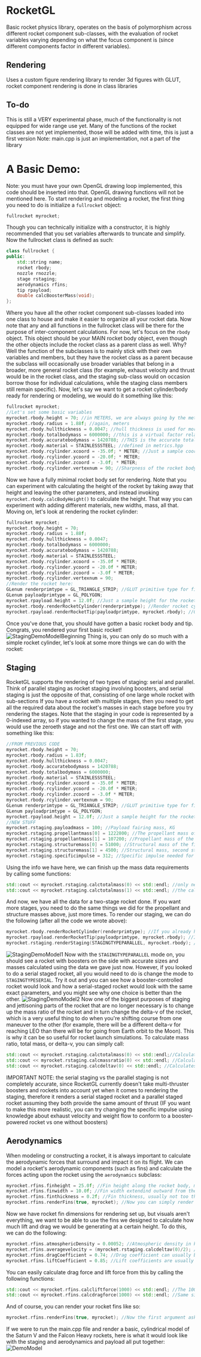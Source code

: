 # RocketGL
Basic rocket physics library, operates on the basis of polymorphism across different rocket component sub-classes, with the evaluation of rocket variables varying depending on what the focus component is (since different components factor in different variables).
## Rendering
Uses a custom figure rendering library to render 3d figures with GLUT, rocket component rendering is done in class libraries
## To-do
This is still a VERY experimental phase, much of the functionality is not equipped for wide range use yet.
Many of the functions of the rocket classes are not yet implemented, those will be added with time, this is just a first version
Note: main.cpp is just an implementation, not a part of the library
# A Basic Demo:
Note: you must have your own OpenGL drawing loop implemented, this code should be inserted into that. OpenGL drawing functions will not be mentioned here.
To start rendering and modeling a rocket, the first thing you need to do is initialize a ```fullrocket``` object:
```cpp
fullrocket myrocket;
```
Though you can technically initialize with a constructor, it is highly recommended that you set variables afterwards to truncate and simplify.
Now the fullrocket class is defined as such:
```cpp
class fullrocket {
public:
    std::string name;
    rocket rbody;
    nozzle rnozzle;
    stage rstaging;
    aerodynamics rfins;
    tip rpayload;
    double calcBoosterMass(void);
};
```
Where you have all the other rocket component sub-classes loaded into one class to house and make it easier to organize all your rocket data.
Now note that any and all functions in the fullrocket class will be there for the purpose of inter-component calculations. For now, let's focus
on the ```rbody``` object. This object should be your MAIN rocket body object, even though the other objects include the rocket class as a parent class
as well. Why? Well the function of the subclasses is to mainly stick with their own variables and members, but they have the rocket class as a parent
because the subclass will occasionally use broader variables that belong in a broader, more general rocket class (for example, exhaust velocity and thrust would be in the rocket class, and the staging sub-class would on occasion borrow those for individual calculations, while the staging class members still remain specific).
Now, let's say we want to get a rocket cylinder/body ready for rendering or modeling, we would do it something like this:
```cpp
fullrocket myrocket;
//Let's set some basic variables
myrocket.rbody.height = 70; //in METERS, we are always going by the metric system
myrocket.rbody.radius = 1.88f; //again, meters
myrocket.rbody.hullthickness = 0.0047; //hull thickness is used for more accurately calculating volume or density, but it also represent's hull thickness in meters
myrocket.rbody.totalbodymass = 6000000; //this is a virtual factor relating to the hull thickness, but is not actually a thickness, so DO NOT CONFUSE IT AS SUCH
myrocket.rbody.accuratebodymass = 1420788; //THIS is the accurate total mass for the rocket, in kg
myrocket.rbody.material = STAINLESSSTEEL; //defined in metrics.hpp
myrocket.rbody.rcylinder.xcoord = -35.0f; * METER; //Just a sample coordinate, but it does implement the METER unit, which you should do too
myrocket.rbody.rcylinder.ycoord = -20.0f; * METER;
myrocket.rbody.rcylinder.zcoord = -3.0f; * METER;
myrocket.rbody.rcylinder.vertexnum = 90; //Sharpness of the rocket body cylinder. Basically the more you have, the smoother it will render
```
Now we have a fully minimal rocket body set for rendering. Note that you can experiment with calculating the height of the rocket by taking away that height and leaving the other parameters, and instead invoking ```myrocket.rbody.calcBodyHeight()``` to calculate the height. That way you can experiment with adding different materials, new widths, mass, all that. Moving on, let's look at rendering the rocket cylinder:
```cpp
fullrocket myrocket;
myrocket.rbody.height = 70; 
myrocket.rbody.radius = 1.88f; 
myrocket.rbody.hullthickness = 0.0047; 
myrocket.rbody.totalbodymass = 6000000;
myrocket.rbody.accuratebodymass = 1420788;
myrocket.rbody.material = STAINLESSSTEEL;
myrocket.rbody.rcylinder.xcoord = -35.0f * METER;
myrocket.rbody.rcylinder.ycoord = -20.0f * METER;
myrocket.rbody.rcylinder.zcoord = -3.0f * METER;
myrocket.rbody.rcylinder.vertexnum = 90;
//Render the rocket here:
GLenum renderprimtype = GL_TRIANGLE_STRIP; //GLUT primitive type for figure rendering
GLenum payloadprimtype = GL_POLYGON;
myrocket.rpayload.height = 12.0f; //Just a sample height for the rocket payload/tip
myrocket.rbody.renderRocketCylinder(renderprimtype); //Render rocket cylinder/body with the primitive type and rocket class function
myrocket.rpayload.renderRocketTip(payloadprimtype, myrocket.rbody); //Give the payload the cylinder body and the primitive type to render the tip accordingly
```
Once you've done that, you should have gotten a basic rocket body and tip. Congrats, you rendered your first basic rocket!
![StagingDemoModelBeginning](./Images/firstdemo.PNG)
Thing is, you can only do so much with a simple rocket cylinder, let's look at some more things we can do with the rocket:
## Staging
RocketGL supports the rendering of two types of staging: serial and parallel. Think of parallel staging as rocket staging
involving boosters, and serial staging is just the opposite of that, consisting of one large whole rocket with sub-sections
If you have a rocket with multiple stages, then you need to get all the required data about the rocket's masses in each stage
before you try rendering the stages. Note that the staging in your code is represented by a 0-indexed array, so if you wanted
to change the mass of the first stage, you would use the zeroeth stage and not the first one. We can start off with something like this:
```cpp
//FROM PREVIOUS CODE
myrocket.rbody.height = 70;
myrocket.rbody.radius = 1.83f;
myrocket.rbody.hullthickness = 0.0047;
myrocket.rbody.accuratebodymass = 1420788;
myrocket.rbody.totalbodymass = 6000000;
myrocket.rbody.material = STAINLESSSTEEL;
myrocket.rbody.rcylinder.xcoord = -35.0f * METER;
myrocket.rbody.rcylinder.ycoord = -20.0f * METER;
myrocket.rbody.rcylinder.zcoord = -3.0f * METER;
myrocket.rbody.rcylinder.vertexnum = 90;
GLenum renderprimtype = GL_TRIANGLE_STRIP; //GLUT primitive type for figure rendering
GLenum payloadprimtype = GL_POLYGON;
myrocket.rpayload.height = 12.0f; //Just a sample height for the rocket payload/tip
//NEW STUFF
myrocket.rstaging.payloadmass = 100; //Payload fairing mass, KG
myrocket.rstaging.propellantmass[0] = 1222800; //The propellant mass of the first stage, also kg
myrocket.rstaging.propellantmass[1] = 107200; //Propellant mass of the second stage
myrocket.rstaging.structuremass[0] = 51000; //Structural mass of the first stage
myrocket.rstaging.structuremass[1] = 4500; //Structural mass, second stage
myrocket.rstaging.specificimpulse = 312; //Specific impulse needed for delta-v calculation. Note that for now if any coming stage has a change in Isp, this variable must be changed.
 ```
 Using the info we have here, we can finish up the mass data requirements by calling some functions:
 ```cpp
std::cout << myrocket.rstaging.calctotalmass(0) << std::endl; //only necessary if total mass for these stages haven't been manually specified, and you need to use the mass info to gather it
std::cout << myrocket.rstaging.calctotalmass(1) << std::endl; //the calctotalmass function factors in stuff specifically for mass ratio calculation. If you want a change, go to rocketdef.cpp
```
And now, we have all the data for a two-stage rocket done. If you want more stages, you need to do the same things we did for the propellant and structure masses above, just more times. To render our staging, we can do the following (after all the code we wrote above): 
```cpp
myrocket.rbody.renderRocketCylinder(renderprimtype); //If you already have this line don't write it again
myrocket.rpayload.renderRocketTip(payloadprimtype, myrocket.rbody); //If you already have this line don't write it again
myrocket.rstaging.renderStaging(STAGINGTYPEPARALLEL, myrocket.rbody); //Give staging type and the rocket body for mapping the stage onto the rocket accordingly
```
![StagingDemoModel1](./Images/stagingdemo1.png)
Now with the ```STAGINGTYPEPARALLEL``` mode on, you should see a rocket with boosters on the side with accurate sizes and masses calculated using the data we gave just now. However, if you looked to do a serial staged rocket, all you would need to do is change the mode to ```STAGINGTYPESERIAL```. Try it out and you can see how a booster-controlled rocket would look and how a serial-staged rocket would look with the same exact parameters, and you might see why one choice is better than the other.
![StagingDemoModel2](./Images/stagingdemo2.PNG)
Now one of the biggest purposes of staging and jettisoning parts of the rocket that are no longer necessary is to change up the mass ratio of the rocket and in turn change the delta-v of the rocket, which is a very useful thing to do when you're shifting course from one maneuver to the other (for example, there will be a different delta-v for reaching LEO than there will be for going from Earth orbit to the Moon). This is why it can be so useful for rocket launch simulations. To calculate mass ratio, total mass, or delta-v, you can simply call:
```cpp
std::cout << myrocket.rstaging.calctotalmass(0) << std::endl;//Calculates the total mass of the first stage of the rocket
std::cout << myrocket.rstaging.calcmassratio(0) << std::endl; //Calculates the mass ratio for the first stage of the rocket
std::cout << myrocket.rstaging.calcdeltav(0) << std::endl; //Calculates the delta-v for the first stage of the rocket
```
IMPORTANT NOTE: the serial staging vs the parallel staging is not completely accurate, since RocketGL currently doesn't take multi-thruster boosters and rockets into account yet when it comes to rendering the staging, therefore it renders a serial staged rocket and a parallel staged rocket assuming they both provide the same amount of thrust (IF you want to make this more realistic, you can try changing the specific impulse using knowledge about exhaust velocity and weight flow to conform to a booster-powered rocket vs one without boosters)
## Aerodynamics
When modeling or constructing a rocket, it is always important to calculate the aerodynamic forces that surround and impact it on its flight. We can model a rocket's aerodynamic components (such as fins) and calculate the forces acting upon the rocket using the ```aerodynamics``` subclass:
```cpp
myrocket.rfins.finheight = 25.0f; //Fin height along the rocket body, meters
myrocket.rfins.finwidth = 10.0f; //Fin width extendind outward from the rocket
myrocket.rfins.finthickness = 0.2f; //Fin thickness, usually not too thick, also in meters
myrocket.rfins.renderFins(true, myrocket); //Now you can simply render it!
```
Now we have rocket fin dimensions for rendering set up, but visuals aren't everything, we want to be able to use the fins we designed to calculate how much lift and drag we would be generating at a certain height. To do this, we can do the following:
```cpp
myrocket.rfins.atmosphericDensity = 0.00052; //Atmospheric density in kg/m^3. You can try to go with just altitude, but it isn't entirely accurate just yet
myrocket.rfins.averagevelocity = (myrocket.rstaging.calcdeltav(0)/2); //Just trying to go with a somewhat related velocity for the averagevelocity variable. unit is meters/sec
myrocket.rfins.dragCoefficient = 0.74; //Drag coefficient can usually be determined from the shape of the tip of the surface coming in contact with the air or wind, no unit
myrocket.rfins.liftCoefficient = 0.85; //Lift coefficients are usually determined experimentally, in this case I'll just put a 0.85, no unit
```
You can easily calculate drag force and lift force from this by calling the following functions:
```cpp
std::cout << myrocket.rfins.calcliftforce(1000) << std::endl; //The 1000 is just a placeholder, if you don't define atmospheric information, that's where you would supply an altitude
std::cout << myrocket.rfins.calcdragforce(1000) << std::endl; //Same situation here
```
And of course, you can render your rocket fins like so:
```cpp
myrocket.rfins.renderFins(true, myrocket); //Now the first argument asks if you use parallel staging, because fin configuration will change if that is the case. The second argument is simply the main fullrocket object that you are using.
```
If we were to run the main.cpp file and render a basic, cylindrical model of the Saturn V and the Falcon Heavy rockets, here is what it would look like with the staging and aerodynamics and payload all put together:
![DemoModel](./Images/demo1.PNG)
